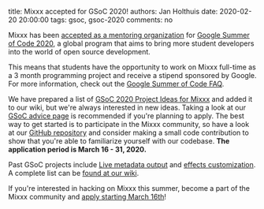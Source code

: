 title: Mixxx accepted for GSoC 2020!
authors: Jan Holthuis
date: 2020-02-20 20:00:00
tags: gsoc, gsoc-2020
comments: no

Mixxx has been [accepted as a mentoring organization](https://summerofcode.withgoogle.com/organizations/6577142898360320/) for [Google Summer of Code 2020](https://summerofcode.withgoogle.com/), a global program that aims to bring more student developers into the world of open source development.

This means that students have the opportunity to work on Mixxx full-time as a 3 month programming project and receive a stipend sponsored by Google. For more information, check out the [Google Summer of Code FAQ](https://developers.google.com/open-source/gsoc/faq#students).

We have prepared a list of [GSoC 2020 Project Ideas for Mixxx](https://mixxx.org/wiki/doku.php/gsoc2020ideas) and added it to our wiki, but we're always interested in new ideas. Taking a look at our [GSoC advice page](https://mixxx.org/wiki/doku.php/gsocadvice) is recommended if you're planning to apply. The best way to get started is to participate in the Mixxx community, so have a look at our [GitHub repository](https://github.com/mixxxdj/mixxx) and consider making a small code contribution to show that you're able to familiarize yourself with our codebase.
**The application period is March 16 - 31, 2020.**

Past GSoC projects include [Live metadata output](https://mixxx.org/wiki/doku.php/live_metadata_output) and [effects customization](https://mixxx.org/wiki/doku.php/effects_customization). A complete list can be [found at our wiki](https://mixxx.org/wiki/doku.php/gsoc).

If you're interested in hacking on Mixxx this summer, become a part of the Mixxx community and [apply starting March 16th](https://summerofcode.withgoogle.com/organizations/6577142898360320/)!
